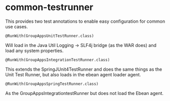 common-testrunner
=================

This provides two test annotations to enable easy configuration for common use cases.

    @RunWith(GroupAppsUnitTestRunner.class)

Will load in the Java Util Logging -> SLF4j bridge (as the WAR does) and load any system properties.

    @RunWith(GroupAppsIntegrationTestRunner.class)

This extends the SpringJUnit4TestRunner and does the same things as the Unit Test Runner, but also loads in the ebean agent loader agent.

    @RunWith(GroupAppsSpringTestRunner.class)

As the GroupAppsIntegrationtestRunner but does not load the Ebean agent.

